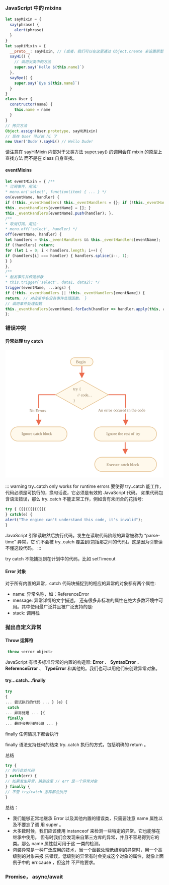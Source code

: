 ### JavaScript 中的 mixins

```js
let sayMixin = {
  say(phrase) {
    alert(phrase)
  }
}
let sayHiMixin = {
  __proto__: sayMixin, // (或者，我们可以在这里通过 Object.create 来设置原型。)
  sayHi() {
    // 调用父类中的方法
    super.say(`Hello ${this.name}`)
  },
  sayBye() {
    super.say(`Bye ${this.name}`)
  }
}
class User {
  constructor(name) {
    this.name = name
  }
}
// 拷贝方法
Object.assign(User.prototype, sayHiMixin)
// 现在 User 可以说 hi 了
new User('Dude').sayHi() // Hello Dude!
```

请注意在 sayHiMixin 内部对于父类方法 super.say() 的调用会在 mixin 的原型上查找方法 而不是在 class 自身查找。

#### eventMixins

```js
let eventMixin = { /**
* 订阅事件，用法:
* menu.on('select', function(item) { ... } */
on(eventName, handler) {
if (!this._eventHandlers) this._eventHandlers = {}; if (!this._eventHandlers[eventName]) {
this._eventHandlers[eventName] = []; }
this._eventHandlers[eventName].push(handler); },
/**
* 取消订阅，用法:
* menu.off('select', handler) */
off(eventName, handler) {
let handlers = this._eventHandlers && this._eventHandlers[eventName];
if (!handlers) return;
for (let i = 0; i < handlers.length; i++) {
if (handlers[i] === handler) { handlers.splice(i--, 1);
} }
},
/**
* 触发事件并传递参数
* this.trigger('select', data1, data2); */
trigger(eventName, ...args) {
if (!this._eventHandlers || !this._eventHandlers[eventName]) {
return; // 对应事件名没有事件处理函数。 }
// 调用事件处理函数
this._eventHandlers[eventName].forEach(handler => handler.apply(this, args)); }
};
```

### 错误冲突

#### 异常处理 try catch

<img src="./img/try_catch.png"/>

::: warning try..catch only works for runtime errors
要使得 try..catch 能工作，代码必须是可执行的，换句话说，它必须是有效的 JavaScript
代码。
如果代码包含语法错误，那么 try..catch 不能正常工作，例如含有未闭合的花括号:

```js
try { {{{{{{{{{{{{
} catch(e) {
alert("The engine can't understand this code, it's invalid");
}
```

JavaScript 引擎读取然后执行代码。发生在读取代码阶段的异常被称为 “parse-time” 异常，它 们不会被 try..catch 覆盖到(包括那之间的代码)。这是因为引擎读不懂这段代码。
:::

try catch 不能捕捉到在计划中的代码，比如 setTimeout

#### Error 对象

对于所有内置的异常，catch 代码块捕捉到的相应的异常的对象都有两个属性:

- name: 异常名称，如：ReferenceError
- message: 异常详情的文字描述。
  还有很多非标准的属性在绝大多数环境中可用。其中使用最广泛并且被广泛支持的是:
- stack: 调用栈

### 抛出自定义异常

#### Throw 运算符

```js
 throw <error object>
```

JavaScript 有很多标准异常的内置的构造器: **Error** 、 **SyntaxError** 、 **ReferenceError** 、 **TypeError** 和其他的。我们也可以用他们来创建异常对象。

#### try...catch...finally

```js
try
{
... 尝试执行的代码 ... } (e) {
 catch
... 异常处理 ... }{
 finally
... 最终会执行的代码 ... }
```
finally 任何情况下都会执行

finally 语法支持任何的结束 try..catch 执行的方式，包括明确的 return 。

总结

```js
try {
// 执行此处代码
} catch(err) {
// 如果发生异常，跳到这里 // err 是一个异常对象
} finally {
// 不管 try/catch 怎样都会执行
}
```

总结：

* 我们能够正常地继承 Error 以及其他内置的错误类，只需要注意 name 属性以及不要忘了调 用 super 。  
* 大多数时候，我们应该使用 instanceof 来检测一些特定的异常。它也能够在继承中使用。 但有时我们会发现来自第三方库的异常，并且不容易得到它的类。那么 name 属性就可用于这 一类的检测。  
* 包装异常是一种广泛应用的技术，当一个函数处理低级别的异常时，用一个高级别的对象来报 告错误。低级别的异常有时会变成这个对象的属性，就像上面例子中的 err.cause ，但这并 不严格要求。

### Promise， async/await

